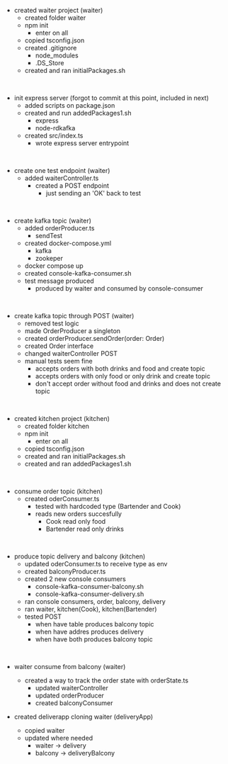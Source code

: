 
- created waiter project (waiter)
    - created folder waiter
    - npm init
        - enter on all
    - copied tsconfig.json
    - created .gitignore
        - node_modules
        - .DS_Store
    - created and ran initialPackages.sh
<br>

- init express server (forgot to commit at this point, included in next)
    - added scripts on package.json
    - created and run addedPackages1.sh
        - express
        - node-rdkafka
    - created src/index.ts
        - wrote express server entrypoint
<br>

- create one test endpoint (waiter)
    - added waiterController.ts
        - created a POST endpoint
            - just sending an 'OK' back to test
<br>

- create kafka topic (waiter)
    - added orderProducer.ts
        - sendTest
    - created docker-compose.yml
        - kafka
        - zookeper
    - docker compose up
    - created console-kafka-consumer.sh
    - test message produced 
        - produced by waiter and consumed by console-consumer
<br>

- create kafka topic through POST (waiter)
    - removed test logic
    - made OrderProducer a singleton
    - created orderProducer.sendOrder(order: Order)
    - created Order interface
    - changed waiterController POST
    - manual tests seem fine
        - accepts orders with both drinks and food and create topic 
        - accepts orders with only food or only drink and create topic
        - don't accept order without food and drinks and does not create topic
<br>

- created kitchen project (kitchen)
    - created folder kitchen
    - npm init
        - enter on all
    - copied tsconfig.json
    - created and ran initialPackages.sh
    - created and ran addedPackages1.sh
<br>

- consume order topic (kitchen)
    - created oderConsumer.ts
        - tested with hardcoded type (Bartender and Cook)
        - reads new orders succesfully
            - Cook read only food
            - Bartender read only drinks
<br>

- produce topic delivery and balcony (kitchen)
    - updated oderConsumer.ts to receive type as env
    - created balconyProducer.ts
    - created 2 new console consumers
        - console-kafka-consumer-balcony.sh
        - console-kafka-consumer-delivery.sh
    - ran console consumers, order, balcony, delivery
    - ran waiter, kitchen(Cook), kitchen(Bartender)
    - tested POST
        - when have table produces balcony topic
        - when have addres produces delivery
        - when have both produces balcony topic
<br>

- waiter consume from balcony (waiter)
    - created a way to track the order state with orderState.ts
        - updated waiterController 
        - updated orderProducer
        - created balconyConsumer

- created deliverapp cloning waiter (deliveryApp)
    - copied waiter
    - updated where needed
        - waiter -> delivery
        - balcony -> deliveryBalcony


